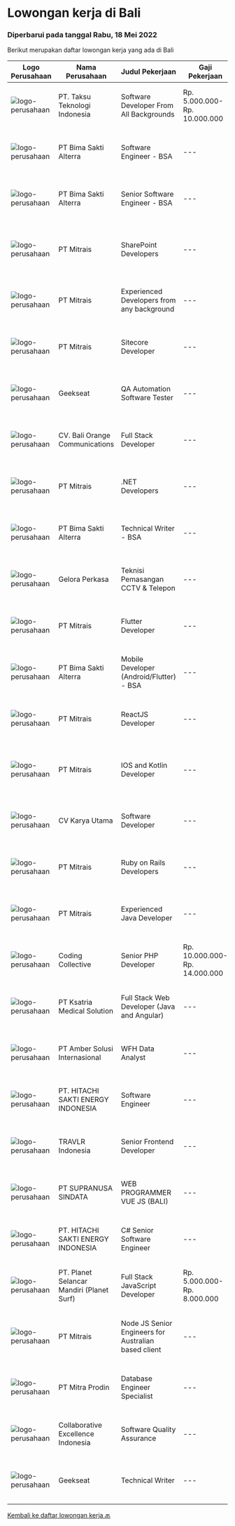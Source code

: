 
  # Lowongan kerja di Bali

  ### Diperbarui pada tanggal Rabu, 18 Mei 2022

  Berikut merupakan daftar lowongan kerja yang ada di Bali

  |Logo Perusahaan | Nama Perusahaan | Judul Pekerjaan | Gaji Pekerjaan | Lokasi | Deskripsi | Tanggal diunggah | Pranala |
  | -------------- | --------------- | --------------- | --------- | --------- | -------------- | ------- | ----------- |
  |![logo-perusahaan](https://image-service-cdn.seek.com.au/643be914a81bc31a15f2bf29ce551d321eeee1e8/ee4dce1061f3f616224767ad58cb2fc751b8d2dc)|PT. Taksu Teknologi Indonesia|Software Developer From All Backgrounds|Rp. 5.000.000-Rp. 10.000.000|Denpasar|Let’s Build Your Future with Us!We are looking for a Software Developer From All Backgrounds to be part of an existing team. The team maintains...|Selasa, 17 Mei 2022|https://www.jobstreet.co.id/id/job/software-developer-from-all-backgrounds-3884489?token=0~0f41c0bb-0d84-49d0-a891-3e3389fc8d72&sectionRank=1&jobId=jobstreet-id-job-3884489|
|![logo-perusahaan](https://image-service-cdn.seek.com.au/3b449304b19b7a5909fe2d6166b69cb2e3dfc9ad/ee4dce1061f3f616224767ad58cb2fc751b8d2dc)|PT Bima Sakti Alterra|Software Engineer - BSA|---|Bali|Area Responsibility:● Develop software solutions by studying information needs; conferring with users; studying systems flow, data usage and work...|Rabu, 18 Mei 2022|https://www.jobstreet.co.id/id/job/software-engineer-bsa-3885913?token=0~0f41c0bb-0d84-49d0-a891-3e3389fc8d72&sectionRank=2&jobId=jobstreet-id-job-3885913|
|![logo-perusahaan](https://image-service-cdn.seek.com.au/3b449304b19b7a5909fe2d6166b69cb2e3dfc9ad/ee4dce1061f3f616224767ad58cb2fc751b8d2dc)|PT Bima Sakti Alterra|Senior Software Engineer - BSA|---|Bali|Area Responsibility:● Develop software solutions by studying information needs; conferring with users; studying systems flow, data usage and work...|Rabu, 18 Mei 2022|https://www.jobstreet.co.id/id/job/senior-software-engineer-bsa-3885915?token=0~0f41c0bb-0d84-49d0-a891-3e3389fc8d72&sectionRank=3&jobId=jobstreet-id-job-3885915|
|![logo-perusahaan](https://image-service-cdn.seek.com.au/969b0c47f133a1e0155056a5d964c63953dd6304/ee4dce1061f3f616224767ad58cb2fc751b8d2dc)|PT Mitrais|SharePoint Developers|---|Denpasar|Build your Career with Mitrais ! We're looking for experienced SharePoint Developers to be part of our team   What will you be doing? Develop REST...|Rabu, 18 Mei 2022|https://www.jobstreet.co.id/id/job/sharepoint-developers-3885848?token=0~0f41c0bb-0d84-49d0-a891-3e3389fc8d72&sectionRank=4&jobId=jobstreet-id-job-3885848|
|![logo-perusahaan](https://image-service-cdn.seek.com.au/7026eb1e60f7602835ce5daa9bc2edc6d0996c85/ee4dce1061f3f616224767ad58cb2fc751b8d2dc)|PT Mitrais|Experienced Developers from any background|---|Bali|Build your Career with Mitrais ! We're looking for experienced Software Engineers from any background to be part of our team. What will you be doing? ...|Rabu, 18 Mei 2022|https://www.jobstreet.co.id/id/job/experienced-developers-from-any-background-3885781?token=0~0f41c0bb-0d84-49d0-a891-3e3389fc8d72&sectionRank=5&jobId=jobstreet-id-job-3885781|
|![logo-perusahaan](https://image-service-cdn.seek.com.au/969b0c47f133a1e0155056a5d964c63953dd6304/ee4dce1061f3f616224767ad58cb2fc751b8d2dc)|PT Mitrais|Sitecore Developer|---|Jakarta Raya|Build your Career with Mitrais!   We're urgently looking for a great Sitecore developer who is proficient with the design, production and...|Rabu, 18 Mei 2022|https://www.jobstreet.co.id/id/job/sitecore-developer-3885785?token=0~0f41c0bb-0d84-49d0-a891-3e3389fc8d72&sectionRank=6&jobId=jobstreet-id-job-3885785|
|![logo-perusahaan](https://image-service-cdn.seek.com.au/a94166d692fda70a364e9d5191d7ced8a65f1597/ee4dce1061f3f616224767ad58cb2fc751b8d2dc)|Geekseat|QA Automation Software Tester|---|Bali|We’re looking for an Outstanding Automation Software Tester to join our Awesome Engineering Team. As an Automation Software Tester, you will design...|Minggu, 15 Mei 2022|https://www.jobstreet.co.id/id/job/qa-automation-software-tester-3872721?token=0~0f41c0bb-0d84-49d0-a891-3e3389fc8d72&sectionRank=7&jobId=jobstreet-id-job-3872721|
|![logo-perusahaan](https://image-service-cdn.seek.com.au/7fa24e0bb59326dcd1da7d1ff7e82e4ec1cb4e91/ee4dce1061f3f616224767ad58cb2fc751b8d2dc)|CV. Bali Orange Communications|Full Stack Developer|---|Denpasar|BOC Digital, perusahaan website development mencari team Full Stack Developer dengan kebutuhan:Pengalaman bekerja dalam sebuah team web...|Selasa, 17 Mei 2022|https://www.jobstreet.co.id/id/job/full-stack-developer-3883594?token=0~0f41c0bb-0d84-49d0-a891-3e3389fc8d72&sectionRank=8&jobId=jobstreet-id-job-3883594|
|![logo-perusahaan](https://image-service-cdn.seek.com.au/969b0c47f133a1e0155056a5d964c63953dd6304/ee4dce1061f3f616224767ad58cb2fc751b8d2dc)|PT Mitrais|.NET Developers|---|Denpasar|Build your Career with Mitrais! We're looking for experienced .NET Software Engineers to be part of our team. What will you be doing?  Coding...|Rabu, 18 Mei 2022|https://www.jobstreet.co.id/id/job/.net-developers-3885793?token=0~0f41c0bb-0d84-49d0-a891-3e3389fc8d72&sectionRank=9&jobId=jobstreet-id-job-3885793|
|![logo-perusahaan](https://image-service-cdn.seek.com.au/3b449304b19b7a5909fe2d6166b69cb2e3dfc9ad/ee4dce1061f3f616224767ad58cb2fc751b8d2dc)|PT Bima Sakti Alterra|Technical Writer - BSA|---|Denpasar|Job Description● Work with internal teams to obtain an in-depth understanding of the product and the documentation requirements.● Analyze existing and...|Sabtu, 14 Mei 2022|https://www.jobstreet.co.id/id/job/technical-writer-bsa-3870351?token=0~0f41c0bb-0d84-49d0-a891-3e3389fc8d72&sectionRank=10&jobId=jobstreet-id-job-3870351|
|![logo-perusahaan](https://image-service-cdn.seek.com.au/d594b1ffab26497b9d26c9c87f6619d31effee90/ee4dce1061f3f616224767ad58cb2fc751b8d2dc)|Gelora Perkasa|Teknisi Pemasangan CCTV & Telepon|---|Denpasar|Pendidikan SMA / Sederajat. Memiliki pengalaman di bidangnya minimal 1 tahun. Mampu melakukan instalasi kabel Mampu dalam menggunakan Alat Las,...|Selasa, 17 Mei 2022|https://www.jobstreet.co.id/id/job/teknisi-pemasangan-cctv-telepon-3883926?token=0~0f41c0bb-0d84-49d0-a891-3e3389fc8d72&sectionRank=11&jobId=jobstreet-id-job-3883926|
|![logo-perusahaan](https://image-service-cdn.seek.com.au/969b0c47f133a1e0155056a5d964c63953dd6304/ee4dce1061f3f616224767ad58cb2fc751b8d2dc)|PT Mitrais|Flutter Developer|---|Bali|Build your Career with Mitrais !  We're looking for experienced Flutter Developer to be part of our team. What will you be doing?  Liase with...|Rabu, 18 Mei 2022|https://www.jobstreet.co.id/id/job/flutter-developer-3885811?token=0~0f41c0bb-0d84-49d0-a891-3e3389fc8d72&sectionRank=12&jobId=jobstreet-id-job-3885811|
|![logo-perusahaan](https://image-service-cdn.seek.com.au/3b449304b19b7a5909fe2d6166b69cb2e3dfc9ad/ee4dce1061f3f616224767ad58cb2fc751b8d2dc)|PT Bima Sakti Alterra|Mobile Developer (Android/Flutter) - BSA|---|Bali|Job Description:● Translate designs and wireframes into high quality code Kotlin/Java/Flutter● Build best practice applications architecture for the...|Rabu, 18 Mei 2022|https://www.jobstreet.co.id/id/job/mobile-developer-android-flutter-bsa-3885914?token=0~0f41c0bb-0d84-49d0-a891-3e3389fc8d72&sectionRank=13&jobId=jobstreet-id-job-3885914|
|![logo-perusahaan](https://image-service-cdn.seek.com.au/969b0c47f133a1e0155056a5d964c63953dd6304/ee4dce1061f3f616224767ad58cb2fc751b8d2dc)|PT Mitrais|ReactJS Developer|---|Bali|We're urgently looking for experienced ReactJS Developers to be part of our team for an immediate start.Our client is a consultancy-focused company...|Rabu, 18 Mei 2022|https://www.jobstreet.co.id/id/job/reactjs-developer-3885798?token=0~0f41c0bb-0d84-49d0-a891-3e3389fc8d72&sectionRank=14&jobId=jobstreet-id-job-3885798|
|![logo-perusahaan](https://image-service-cdn.seek.com.au/969b0c47f133a1e0155056a5d964c63953dd6304/ee4dce1061f3f616224767ad58cb2fc751b8d2dc)|PT Mitrais|IOS and Kotlin Developer|---|Bali|Build your Career with Mitrais!  We're looking for experienced iOS and Kotlin developers to be part of our team. What will you be doing?  Liaise with...|Rabu, 18 Mei 2022|https://www.jobstreet.co.id/id/job/ios-and-kotlin-developer-3885845?token=0~0f41c0bb-0d84-49d0-a891-3e3389fc8d72&sectionRank=15&jobId=jobstreet-id-job-3885845|
|![logo-perusahaan](https://image-service-cdn.seek.com.au/46563ef6f759c08d18ba810ae712c4b24230f1c9/ee4dce1061f3f616224767ad58cb2fc751b8d2dc)|CV Karya Utama|Software Developer|---|Bali|Requirements :*You can Code ! Exactly Bachelor Degree in Computer Science Having knowledge about PHP (Laravel / PHP native), Version Control (GIT)...|Kamis, 12 Mei 2022|https://www.jobstreet.co.id/id/job/software-developer-3868299?token=0~0f41c0bb-0d84-49d0-a891-3e3389fc8d72&sectionRank=16&jobId=jobstreet-id-job-3868299|
|![logo-perusahaan](https://image-service-cdn.seek.com.au/969b0c47f133a1e0155056a5d964c63953dd6304/ee4dce1061f3f616224767ad58cb2fc751b8d2dc)|PT Mitrais|Ruby on Rails Developers|---|Bali|Build your Career with Mitrais!We're urgently looking for experienced Ruby On Rails  Developers to be part of our team for an immediate start.  What...|Rabu, 18 Mei 2022|https://www.jobstreet.co.id/id/job/ruby-on-rails-developers-3885789?token=0~0f41c0bb-0d84-49d0-a891-3e3389fc8d72&sectionRank=17&jobId=jobstreet-id-job-3885789|
|![logo-perusahaan](https://image-service-cdn.seek.com.au/969b0c47f133a1e0155056a5d964c63953dd6304/ee4dce1061f3f616224767ad58cb2fc751b8d2dc)|PT Mitrais|Experienced Java Developer|---|Bali|Build your Career with Mitrais! We have clients who are urgently looking for Experienced Java developers for an immediate start.What will you be...|Rabu, 18 Mei 2022|https://www.jobstreet.co.id/id/job/experienced-java-developer-3885790?token=0~0f41c0bb-0d84-49d0-a891-3e3389fc8d72&sectionRank=18&jobId=jobstreet-id-job-3885790|
|![logo-perusahaan](https://image-service-cdn.seek.com.au/24a7297959412a4000416265921f6daa6368513d/ee4dce1061f3f616224767ad58cb2fc751b8d2dc)|Coding Collective|Senior PHP Developer|Rp. 10.000.000-Rp. 14.000.000|Bali|The ideal candidate is a highly resourceful and innovative developer with extensive experience in the layout, design, and coding of websites...|Jumat, 13 Mei 2022|https://www.jobstreet.co.id/id/job/senior-php-developer-3882020?token=0~0f41c0bb-0d84-49d0-a891-3e3389fc8d72&sectionRank=19&jobId=jobstreet-id-job-3882020|
|![logo-perusahaan](https://image-service-cdn.seek.com.au/31a711d9e711406724557d4cf1a8fb539c81c80e/ee4dce1061f3f616224767ad58cb2fc751b8d2dc)|PT Ksatria Medical Solution|Full Stack Web Developer (Java and Angular)|---|Bali|We are looking for a full stack web developer who is experienced in Angular and Java technology stack.   Responsibilities-Frontend  Develop responsive...|Jumat, 13 Mei 2022|https://www.jobstreet.co.id/id/job/full-stack-web-developer-java-and-angular-3882249?token=0~0f41c0bb-0d84-49d0-a891-3e3389fc8d72&sectionRank=20&jobId=jobstreet-id-job-3882249|
|![logo-perusahaan](https://i.ibb.co/sqvTCh9/112815900-stock-vector-no-image-available-icon-flat-vector.webp)|PT Amber Solusi Internasional|WFH Data Analyst|---|Jawa Barat|Benefits: Fully Working from Home Opportunity to work with foreign customers Attractive compensation benefit Duties and Responsibilities: Maintain...|Selasa, 10 Mei 2022|https://www.jobstreet.co.id/id/job/wfh-data-analyst-3876560?token=0~0f41c0bb-0d84-49d0-a891-3e3389fc8d72&sectionRank=21&jobId=jobstreet-id-job-3876560|
|![logo-perusahaan](https://image-service-cdn.seek.com.au/609c65e768882c9d713b0b3c799a28dfacf66ee9/ee4dce1061f3f616224767ad58cb2fc751b8d2dc)|PT. HITACHI SAKTI ENERGY INDONESIA|Software Engineer|---|Kuta|Hitachi Energy is a pioneering technology leader that is helping to increase access to affordable, reliable, sustainable, and modern energy for all....|Rabu, 11 Mei 2022|https://www.jobstreet.co.id/id/job/software-engineer-3879035?token=0~0f41c0bb-0d84-49d0-a891-3e3389fc8d72&sectionRank=22&jobId=jobstreet-id-job-3879035|
|![logo-perusahaan](https://image-service-cdn.seek.com.au/8881c4ce6be39b024737b9684ad37bb91ca6029f/ee4dce1061f3f616224767ad58cb2fc751b8d2dc)|TRAVLR Indonesia|Senior Frontend Developer|---|Badung|Requirment : Expert in web development(HTML/CSS/Javascript) Expert in Vue/React JS NUXT/NEXT JS is a plus Expert in modern CSS framework such as...|Rabu, 11 Mei 2022|https://www.jobstreet.co.id/id/job/senior-frontend-developer-3877763?token=0~0f41c0bb-0d84-49d0-a891-3e3389fc8d72&sectionRank=23&jobId=jobstreet-id-job-3877763|
|![logo-perusahaan](https://image-service-cdn.seek.com.au/c5a65ce26fe37988ca6de0527f6e45d074dea865/ee4dce1061f3f616224767ad58cb2fc751b8d2dc)|PT SUPRANUSA SINDATA|WEB PROGRAMMER VUE JS (BALI)|---|Bali|Kualifikasi: Minimal Pendidikan S1 Information Technology / Computer Science dengan minimal IPK 3.00 Pengalaman minimal 1 tahun dengan pemrograman...|Kamis, 12 Mei 2022|https://www.jobstreet.co.id/id/job/web-programmer-vue-js-bali-3879484?token=0~0f41c0bb-0d84-49d0-a891-3e3389fc8d72&sectionRank=24&jobId=jobstreet-id-job-3879484|
|![logo-perusahaan](https://image-service-cdn.seek.com.au/ee11ed734d20395b0d03b7bdf63c843e97536e42/ee4dce1061f3f616224767ad58cb2fc751b8d2dc)|PT. HITACHI SAKTI ENERGY INDONESIA|C# Senior Software Engineer|---|Badung|The Hitachi Energy business offers power and automation products, systems, service and software solutions across the generation, transmission, and...|Rabu, 11 Mei 2022|https://www.jobstreet.co.id/id/job/c-senior-software-engineer-3879038?token=0~0f41c0bb-0d84-49d0-a891-3e3389fc8d72&sectionRank=25&jobId=jobstreet-id-job-3879038|
|![logo-perusahaan](https://image-service-cdn.seek.com.au/9a17f6158932b294e24ba264a1e5b00bc07424ec/ee4dce1061f3f616224767ad58cb2fc751b8d2dc)|PT. Planet Selancar Mandiri (Planet Surf)|Full Stack JavaScript Developer|Rp. 5.000.000-Rp. 8.000.000|Bali|Requiremrents: Bachelor of Computer Science/Information System Minimum has one year of working experience in related field Minimum 20 years old and...|Rabu, 11 Mei 2022|https://www.jobstreet.co.id/id/job/full-stack-javascript-developer-3878487?token=0~0f41c0bb-0d84-49d0-a891-3e3389fc8d72&sectionRank=26&jobId=jobstreet-id-job-3878487|
|![logo-perusahaan](https://image-service-cdn.seek.com.au/969b0c47f133a1e0155056a5d964c63953dd6304/ee4dce1061f3f616224767ad58cb2fc751b8d2dc)|PT Mitrais|Node JS Senior Engineers for Australian based client|---|Bali|Node JS Senior Engineers required for world-class Australian Software projects Mitrais has engaged a large Australian software company on exciting...|Rabu, 18 Mei 2022|https://www.jobstreet.co.id/id/job/node-js-senior-engineers-for-australian-based-client-3885780?token=0~0f41c0bb-0d84-49d0-a891-3e3389fc8d72&sectionRank=27&jobId=jobstreet-id-job-3885780|
|![logo-perusahaan](https://image-service-cdn.seek.com.au/f1be22f46360bcc58de63530e14403f3e8642152/ee4dce1061f3f616224767ad58cb2fc751b8d2dc)|PT Mitra Prodin|Database Engineer Specialist|---|Gianyar|ESSENTIAL DUTIES &amp; RESPONSIBILITIES:1.   Create and maintain optimal data pipeline architecture2.   Identify and design internal process...|Selasa, 10 Mei 2022|https://www.jobstreet.co.id/id/job/database-engineer-specialist-3865324?token=0~0f41c0bb-0d84-49d0-a891-3e3389fc8d72&sectionRank=28&jobId=jobstreet-id-job-3865324|
|![logo-perusahaan](https://image-service-cdn.seek.com.au/7145b1ba6bc0dbd678e2bf86d776dd2b1b9b81f6/ee4dce1061f3f616224767ad58cb2fc751b8d2dc)|Collaborative Excellence Indonesia|Software Quality Assurance|---|Bali|Responsibilities: Develops and maintains test scenarios and end user test scripts to verify new functionality performs as designed and meets customer...|Selasa, 10 Mei 2022|https://www.jobstreet.co.id/id/job/software-quality-assurance-3877285?token=0~0f41c0bb-0d84-49d0-a891-3e3389fc8d72&sectionRank=29&jobId=jobstreet-id-job-3877285|
|![logo-perusahaan](https://image-service-cdn.seek.com.au/961432dbd4f6f598e568bbe95a11411dce0703c4/ee4dce1061f3f616224767ad58cb2fc751b8d2dc)|Geekseat|Technical Writer|---|Bali|We are currently looking for an exceptional and experienced Technical Writer to join our awesome team! The role of the Technical Writer can be within...|Selasa, 10 Mei 2022|https://www.jobstreet.co.id/id/job/technical-writer-3865490?token=0~0f41c0bb-0d84-49d0-a891-3e3389fc8d72&sectionRank=30&jobId=jobstreet-id-job-3865490|


  [Kembali ke daftar lowongan kerja 🔙](../README.md#daftar-lowongan-kerja)
  